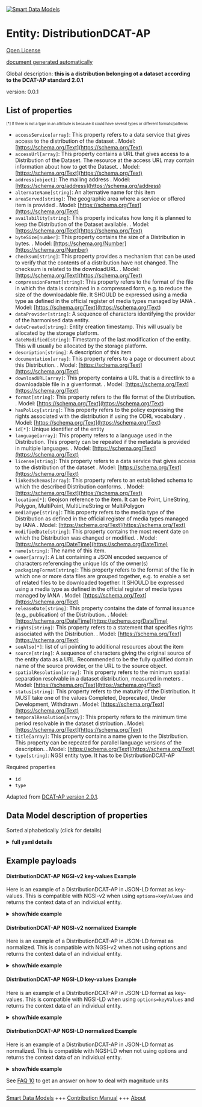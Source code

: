 <!-- 10-Header -->  
[![Smart Data Models](https://smartdatamodels.org/wp-content/uploads/2022/01/SmartDataModels_logo.png "Logo")](https://smartdatamodels.org)  
Entity: DistributionDCAT-AP  
===========================<!-- /10-Header -->  
<!-- 15-License -->  
[Open License](https://github.com/smart-data-models//dataModel.DCAT-AP/blob/master/DistributionDCAT-AP/LICENSE.md)  
[document generated automatically](https://docs.google.com/presentation/d/e/2PACX-1vTs-Ng5dIAwkg91oTTUdt8ua7woBXhPnwavZ0FxgR8BsAI_Ek3C5q97Nd94HS8KhP-r_quD4H0fgyt3/pub?start=false&loop=false&delayms=3000#slide=id.gb715ace035_0_60)  
<!-- /15-License -->  
<!-- 20-Description -->  
Global description: **this is a distribution belonging ot a dataset according to the DCAT-AP standard 2.0.1**  
version: 0.0.1  
<!-- /20-Description -->  
<!-- 30-PropertiesList -->  

## List of properties  

<sup><sub>[*] If there is not a type in an attribute is because it could have several types or different formats/patterns</sub></sup>  
- `accessService[array]`: This property refers to a data service that gives access to the distribution of the dataset  . Model: [https://schema.org/Text](https://schema.org/Text)- `accessUrl[array]`: This property contains a URL that gives access to a Distribution of the Dataset. The resource at the access URL may contain information about how to get the Dataset.  . Model: [https://schema.org/Text](https://schema.org/Text)- `address[object]`: The mailing address  . Model: [https://schema.org/address](https://schema.org/address)- `alternateName[string]`: An alternative name for this item  - `areaServed[string]`: The geographic area where a service or offered item is provided  . Model: [https://schema.org/Text](https://schema.org/Text)- `availability[string]`: This property indicates how long it is planned to keep the Distribution of the Dataset available.  . Model: [https://schema.org/Text](https://schema.org/Text)- `byteSize[number]`: This property contains the size of a Distribution in bytes.  . Model: [https://schema.org/Number](https://schema.org/Number)- `checksum[string]`: This property provides a mechanism that can be used to verify that the contents of a distribution have not changed. The checksum is related to the downloadURL.  . Model: [https://schema.org/Text](https://schema.org/Text)- `compressionFormat[string]`: This property refers to the format of the file in which the data is contained in a compressed form, e.g. to reduce the size of the downloadable file. It SHOULD be expressed using a media type as defined in the official register of media types managed by IANA  . Model: [https://schema.org/Text](https://schema.org/Text)- `dataProvider[string]`: A sequence of characters identifying the provider of the harmonised data entity.  - `dateCreated[string]`: Entity creation timestamp. This will usually be allocated by the storage platform.  - `dateModified[string]`: Timestamp of the last modification of the entity. This will usually be allocated by the storage platform.  - `description[string]`: A description of this item  - `documentation[array]`: This property refers to a page or document about this Distribution.  . Model: [https://schema.org/Text](https://schema.org/Text)- `downloadURL[array]`: This property contains a URL that is a directlink to a downloadable file in a givenformat.  . Model: [https://schema.org/Text](https://schema.org/Text)- `format[string]`: This property refers to the file format of the Distribution.  . Model: [https://schema.org/Text](https://schema.org/Text)- `hasPolicy[string]`: This property refers to the policy expressing the rights associated with the distribution if using the ODRL vocabulary  . Model: [https://schema.org/Text](https://schema.org/Text)- `id[*]`: Unique identifier of the entity  - `language[array]`: This property refers to a language used in the Distribution. This property can be repeated if the metadata is provided in multiple languages.  . Model: [https://schema.org/Text](https://schema.org/Text)- `license[string]`: This property refers to a data service that gives access to the distribution of the dataset  . Model: [https://schema.org/Text](https://schema.org/Text)- `linkedSchemas[array]`: This property refers to an established schema to which the described Distribution conforms.  . Model: [https://schema.org/Text](https://schema.org/Text)- `location[*]`: Geojson reference to the item. It can be Point, LineString, Polygon, MultiPoint, MultiLineString or MultiPolygon  - `mediaType[string]`: This property refers to the media type of the Distribution as defined in the official register of media types managed by IANA  . Model: [https://schema.org/Text](https://schema.org/Text)- `modifiedDate[string]`: This property contains the most recent date on which the Distribution was changed or modified.  . Model: [https://schema.org/DateTime](https://schema.org/DateTime)- `name[string]`: The name of this item.  - `owner[array]`: A List containing a JSON encoded sequence of characters referencing the unique Ids of the owner(s)  - `packagingFormat[string]`: This property refers to the format of the file in which one or more data files are grouped together, e.g. to enable a set of related files to be downloaded together. It SHOULD be expressed using a media type as defined in the official register of media types managed by IANA  . Model: [https://schema.org/Text](https://schema.org/Text)- `releaseDate[string]`: This property contains the date of formal issuance (e.g., publication) of the Distribution.  . Model: [https://schema.org/DateTime](https://schema.org/DateTime)- `rights[string]`: This property refers to a statement that specifies rights associated with the Distribution.  . Model: [https://schema.org/Text](https://schema.org/Text)- `seeAlso[*]`: list of uri pointing to additional resources about the item  - `source[string]`: A sequence of characters giving the original source of the entity data as a URL. Recommended to be the fully qualified domain name of the source provider, or the URL to the source object.  - `spatialResolution[array]`: This property refers to the minimum spatial separation resolvable in a dataset distribution, measured in meters  . Model: [https://schema.org/Text](https://schema.org/Text)- `status[string]`: This property refers to the maturity of the Distribution. It MUST take one of the values Completed, Deprecated, Under Development, Withdrawn  . Model: [https://schema.org/Text](https://schema.org/Text)- `temporalResolution[array]`: This property refers to the minimum time period resolvable in the dataset distribution  . Model: [https://schema.org/Text](https://schema.org/Text)- `title[array]`: This property contains a name given to the Distribution. This property can be repeated for parallel language versions of the description.  . Model: [https://schema.org/Text](https://schema.org/Text)- `type[string]`: NGSI entity type. It has to be DistributionDCAT-AP  <!-- /30-PropertiesList -->  
<!-- 35-RequiredProperties -->  
Required properties  
- `id`  - `type`  <!-- /35-RequiredProperties -->  
<!-- 40-RequiredProperties -->  
Adapted from [DCAT-AP version 2.0.1](https://joinup.ec.europa.eu/sites/default/files/distribution/access_url/2020-06/e4823478-4458-4546-9a85-3609867ad089/DCAT_AP_2.0.1.pdf).  
<!-- /40-RequiredProperties -->  
<!-- 50-DataModelHeader -->  
## Data Model description of properties  
Sorted alphabetically (click for details)  
<!-- /50-DataModelHeader -->  
<!-- 60-ModelYaml -->  
<details><summary><strong>full yaml details</strong></summary>    
```yaml  
DistributionDCAT-AP:    
  description: 'this is a distribution belonging ot a dataset according to the DCAT-AP standard 2.0.1'    
  properties:    
    accessService:    
      description: 'This property refers to a data service that gives access to the distribution of the dataset'    
      items:    
        type: string    
      type: array    
      x-ngsi:    
        model: https://schema.org/Text    
        type: Property    
    accessUrl:    
      description: 'This property contains a URL that gives access to a Distribution of the Dataset. The resource at the access URL may contain information about how to get the Dataset.'    
      items:    
        minitems: 1    
        type: string    
      type: array    
      x-ngsi:    
        model: https://schema.org/Text    
        type: Property    
    address:    
      description: 'The mailing address'    
      properties:    
        addressCountry:    
          description: 'Property. The country. For example, Spain. Model:''https://schema.org/addressCountry'''    
          type: string    
        addressLocality:    
          description: 'Property. The locality in which the street address is, and which is in the region. Model:''https://schema.org/addressLocality'''    
          type: string    
        addressRegion:    
          description: 'Property. The region in which the locality is, and which is in the country. Model:''https://schema.org/addressRegion'''    
          type: string    
        postOfficeBoxNumber:    
          description: 'Property. The post office box number for PO box addresses. For example, 03578. Model:''https://schema.org/postOfficeBoxNumber'''    
          type: string    
        postalCode:    
          description: 'Property. The postal code. For example, 24004. Model:''https://schema.org/https://schema.org/postalCode'''    
          type: string    
        streetAddress:    
          description: 'Property. The street address. Model:''https://schema.org/streetAddress'''    
          type: string    
      type: object    
      x-ngsi:    
        model: https://schema.org/address    
        type: Property    
    alternateName:    
      description: 'An alternative name for this item'    
      type: string    
      x-ngsi:    
        type: Property    
    areaServed:    
      description: 'The geographic area where a service or offered item is provided'    
      type: string    
      x-ngsi:    
        model: https://schema.org/Text    
        type: Property    
    availability:    
      description: 'This property indicates how long it is planned to keep the Distribution of the Dataset available.'    
      type: string    
      x-ngsi:    
        model: https://schema.org/Text    
        type: Property    
    byteSize:    
      description: 'This property contains the size of a Distribution in bytes.'    
      type: number    
      x-ngsi:    
        model: https://schema.org/Number    
        type: Property    
    checksum:    
      description: 'This property provides a mechanism that can be used to verify that the contents of a distribution have not changed. The checksum is related to the downloadURL.'    
      type: string    
      x-ngsi:    
        model: https://schema.org/Text    
        type: Property    
    compressionFormat:    
      description: 'This property refers to the format of the file in which the data is contained in a compressed form, e.g. to reduce the size of the downloadable file. It SHOULD be expressed using a media type as defined in the official register of media types managed by IANA'    
      type: string    
      x-ngsi:    
        model: https://schema.org/Text    
        type: Property    
    dataProvider:    
      description: 'A sequence of characters identifying the provider of the harmonised data entity.'    
      type: string    
      x-ngsi:    
        type: Property    
    dateCreated:    
      description: 'Entity creation timestamp. This will usually be allocated by the storage platform.'    
      format: date-time    
      type: string    
      x-ngsi:    
        type: Property    
    dateModified:    
      description: 'Timestamp of the last modification of the entity. This will usually be allocated by the storage platform.'    
      format: date-time    
      type: string    
      x-ngsi:    
        type: Property    
    description:    
      description: 'A description of this item'    
      type: string    
      x-ngsi:    
        type: Property    
    documentation:    
      description: 'This property refers to a page or document about this Distribution.'    
      items:    
        type: string    
      type: array    
      x-ngsi:    
        model: https://schema.org/Text    
        type: Property    
    downloadURL:    
      description: 'This property contains a URL that is a directlink to a downloadable file in a givenformat.'    
      items:    
        format: uri    
        type: string    
      type: array    
      x-ngsi:    
        model: https://schema.org/Text    
        type: Property    
    format:    
      description: 'This property refers to the file format of the Distribution.'    
      type: string    
      x-ngsi:    
        model: https://schema.org/Text    
        type: Property    
    hasPolicy:    
      description: 'This property refers to the policy expressing the rights associated with the distribution if using the ODRL vocabulary'    
      type: string    
      x-ngsi:    
        model: https://schema.org/Text    
        type: Property    
    id:    
      anyOf: &distributiondcat-ap_-_properties_-_owner_-_items_-_anyof    
        - description: 'Property. Identifier format of any NGSI entity'    
          maxLength: 256    
          minLength: 1    
          pattern: ^[\w\-\.\{\}\$\+\*\[\]`|~^@!,:\\]+$    
          type: string    
        - description: 'Property. Identifier format of any NGSI entity'    
          format: uri    
          type: string    
      description: 'Unique identifier of the entity'    
      x-ngsi:    
        type: Property    
    language:    
      description: 'This property refers to a language used in the Distribution. This property can be repeated if the metadata is provided in multiple languages.'    
      items:    
        type: string    
      type: array    
      x-ngsi:    
        model: https://schema.org/Text    
        type: Property    
    license:    
      description: 'This property refers to a data service that gives access to the distribution of the dataset'    
      type: string    
      x-ngsi:    
        model: https://schema.org/Text    
        type: Property    
    linkedSchemas:    
      description: 'This property refers to an established schema to which the described Distribution conforms.'    
      items:    
        type: string    
      type: array    
      x-ngsi:    
        model: https://schema.org/Text    
        type: Property    
    location:    
      description: 'Geojson reference to the item. It can be Point, LineString, Polygon, MultiPoint, MultiLineString or MultiPolygon'    
      oneOf:    
        - description: 'Geoproperty. Geojson reference to the item. Point'    
          properties:    
            bbox:    
              items:    
                type: number    
              minItems: 4    
              type: array    
            coordinates:    
              items:    
                type: number    
              minItems: 2    
              type: array    
            type:    
              enum:    
                - Point    
              type: string    
          required:    
            - type    
            - coordinates    
          title: 'GeoJSON Point'    
          type: object    
        - description: 'Geoproperty. Geojson reference to the item. LineString'    
          properties:    
            bbox:    
              items:    
                type: number    
              minItems: 4    
              type: array    
            coordinates:    
              items:    
                items:    
                  type: number    
                minItems: 2    
                type: array    
              minItems: 2    
              type: array    
            type:    
              enum:    
                - LineString    
              type: string    
          required:    
            - type    
            - coordinates    
          title: 'GeoJSON LineString'    
          type: object    
        - description: 'Geoproperty. Geojson reference to the item. Polygon'    
          properties:    
            bbox:    
              items:    
                type: number    
              minItems: 4    
              type: array    
            coordinates:    
              items:    
                items:    
                  items:    
                    type: number    
                  minItems: 2    
                  type: array    
                minItems: 4    
                type: array    
              type: array    
            type:    
              enum:    
                - Polygon    
              type: string    
          required:    
            - type    
            - coordinates    
          title: 'GeoJSON Polygon'    
          type: object    
        - description: 'Geoproperty. Geojson reference to the item. MultiPoint'    
          properties:    
            bbox:    
              items:    
                type: number    
              minItems: 4    
              type: array    
            coordinates:    
              items:    
                items:    
                  type: number    
                minItems: 2    
                type: array    
              type: array    
            type:    
              enum:    
                - MultiPoint    
              type: string    
          required:    
            - type    
            - coordinates    
          title: 'GeoJSON MultiPoint'    
          type: object    
        - description: 'Geoproperty. Geojson reference to the item. MultiLineString'    
          properties:    
            bbox:    
              items:    
                type: number    
              minItems: 4    
              type: array    
            coordinates:    
              items:    
                items:    
                  items:    
                    type: number    
                  minItems: 2    
                  type: array    
                minItems: 2    
                type: array    
              type: array    
            type:    
              enum:    
                - MultiLineString    
              type: string    
          required:    
            - type    
            - coordinates    
          title: 'GeoJSON MultiLineString'    
          type: object    
        - description: 'Geoproperty. Geojson reference to the item. MultiLineString'    
          properties:    
            bbox:    
              items:    
                type: number    
              minItems: 4    
              type: array    
            coordinates:    
              items:    
                items:    
                  items:    
                    items:    
                      type: number    
                    minItems: 2    
                    type: array    
                  minItems: 4    
                  type: array    
                type: array    
              type: array    
            type:    
              enum:    
                - MultiPolygon    
              type: string    
          required:    
            - type    
            - coordinates    
          title: 'GeoJSON MultiPolygon'    
          type: object    
      x-ngsi:    
        type: Geoproperty    
    mediaType:    
      description: 'This property refers to the media type of the Distribution as defined in the official register of media types managed by IANA'    
      type: string    
      x-ngsi:    
        model: https://schema.org/Text    
        type: Property    
    modifiedDate:    
      description: 'This property contains the most recent date on which the Distribution was changed or modified.'    
      format: date-time    
      type: string    
      x-ngsi:    
        model: https://schema.org/DateTime    
        type: Property    
    name:    
      description: 'The name of this item.'    
      type: string    
      x-ngsi:    
        type: Property    
    owner:    
      description: 'A List containing a JSON encoded sequence of characters referencing the unique Ids of the owner(s)'    
      items:    
        anyOf: *distributiondcat-ap_-_properties_-_owner_-_items_-_anyof    
        description: 'Property. Unique identifier of the entity'    
      type: array    
      x-ngsi:    
        type: Property    
    packagingFormat:    
      description: 'This property refers to the format of the file in which one or more data files are grouped together, e.g. to enable a set of related files to be downloaded together. It SHOULD be expressed using a media type as defined in the official register of media types managed by IANA'    
      type: string    
      x-ngsi:    
        model: https://schema.org/Text    
        type: Property    
    releaseDate:    
      description: 'This property contains the date of formal issuance (e.g., publication) of the Distribution.'    
      format: date-time    
      type: string    
      x-ngsi:    
        model: https://schema.org/DateTime    
        type: Property    
    rights:    
      description: 'This property refers to a statement that specifies rights associated with the Distribution.'    
      type: string    
      x-ngsi:    
        model: https://schema.org/Text    
        type: Property    
    seeAlso:    
      description: 'list of uri pointing to additional resources about the item'    
      oneOf:    
        - items:    
            format: uri    
            type: string    
          minItems: 1    
          type: array    
        - format: uri    
          type: string    
      x-ngsi:    
        type: Property    
    source:    
      description: 'A sequence of characters giving the original source of the entity data as a URL. Recommended to be the fully qualified domain name of the source provider, or the URL to the source object.'    
      type: string    
      x-ngsi:    
        type: Property    
    spatialResolution:    
      description: 'This property refers to the minimum spatial separation resolvable in a dataset distribution, measured in meters'    
      items:    
        type: number    
      type: array    
      x-ngsi:    
        model: https://schema.org/Text    
        type: Property    
        units: Meters    
    status:    
      description: 'This property refers to the maturity of the Distribution. It MUST take one of the values Completed, Deprecated, Under Development, Withdrawn'    
      enum:    
        - Completed    
        - Deprecated    
        - 'Under Development'    
        - Withdrawn    
      type: string    
      x-ngsi:    
        model: https://schema.org/Text    
        type: Property    
    temporalResolution:    
      description: 'This property refers to the minimum time period resolvable in the dataset distribution'    
      items:    
        type: number    
      type: array    
      x-ngsi:    
        model: https://schema.org/Text    
        type: Property    
    title:    
      description: 'This property contains a name given to the Distribution. This property can be repeated for parallel language versions of the description.'    
      items:    
        type: string    
      type: array    
      x-ngsi:    
        model: https://schema.org/Text    
        type: Property    
    type:    
      description: 'NGSI entity type. It has to be DistributionDCAT-AP'    
      enum:    
        - DistributionDCAT-AP    
      type: string    
      x-ngsi:    
        type: Property    
  required:    
    - id    
    - type    
  type: object    
  x-derived-from: ""    
  x-disclaimer: 'Redistribution and use in source and binary forms, with or without modification, are permitted  provided that the license conditions are met. Copyleft (c) 2021 Contributors to Smart Data Models Program'    
  x-license-url: https://github.com/smart-data-models/dataModel.DCAT-AP/blob/master/DistributionDCAT-AP/LICENSE.md    
  x-model-schema: https://smart-data-models.github.io/dataModel.DCAT_AP/DistributionDCAT-AP/schema.json    
  x-model-tags: ""    
  x-version: 0.0.1    
```  
</details>    
<!-- /60-ModelYaml -->  
<!-- 70-MiddleNotes -->  
<!-- /70-MiddleNotes -->  
<!-- 80-Examples -->  
## Example payloads    
#### DistributionDCAT-AP NGSI-v2 key-values Example    
Here is an example of a DistributionDCAT-AP in JSON-LD format as key-values. This is compatible with NGSI-v2 when  using `options=keyValues` and returns the context data of an individual entity.  
<details><summary><strong>show/hide example</strong></summary>    
```json  
{  
  "id": "urn:ngsi-ld:DistributionDCAT-AP:id:NUZE:76215118",  
  "type": "DistributionDCAT-AP",  
  "accessService": [  
    ""  
  ],  
  "accessUrl": [  
    ""  
  ],  
  "address": {  
    "addressCountry": "Luxembourg",  
    "addressLocality": "Luxembourg",  
    "addressRegion": "Luxembourg",  
    "postOfficeBoxNumber": "",  
    "postalCode": "24004",  
    "streetAddress": "Luxembourg platz 2"  
  },  
  "alternateName": "csv",  
  "areaServed": "European Union.",  
  "availability": "yes",  
  "byteSize": 43503,  
  "checksum": "H3FR.",  
  "compressionFormat": "",  
  "dataProvider": "Meloda.org",  
  "dateCreated": "1993-08-16T05:35:56Z",  
  "dateModified": "1970-07-14T10:48:19Z",  
  "description": "Distribution of open data portals in csv",  
  "documentation": [],  
  "downloadURL": [  
    "urn:ngsi-ld:DistributionDCAT-AP:items:HVWX:12201868",  
    "urn:ngsi-ld:DistributionDCAT-AP:items:ICPI:96947751"  
  ],  
  "format": " text/csv",  
  "hasPolicy": "Open data policy.",  
  "language": [  
    "EN",  
    "ES"  
  ],  
  "license": "CC-BY",  
  "linkedSchemas": [],  
  "location": {  
    "coordinates": [  
      -67.057831,  
      67.968509  
    ],  
    "type": "Point"  
  },  
  "mediaType": "",  
  "modifiedDate": "1986-03-28T19:56:43Z",  
  "name": "csv portals distribution",  
  "owner": [  
    "urn:ngsi-ld:DistributionDCAT-AP:items:HZAC:24935175",  
    "urn:ngsi-ld:DistributionDCAT-AP:items:AQGQ:50019342"  
  ],  
  "packagingFormat": "zip",  
  "releaseDate": "1997-05-06T05:04:10Z",  
  "rights": "copyleft",  
  "seeAlso": [  
    "urn:ngsi-ld:DistributionDCAT-AP:items:TYQY:03354957",  
    "urn:ngsi-ld:DistributionDCAT-AP:items:VZQW:12690544"  
  ],  
  "source": "",  
  "spatialResolution": [  
    0.5,  
    0.5  
  ],  
  "status": "Withdrawn",  
  "temporalResolution": [  
    2,  
    10  
  ],  
  "title": [  
    "Dataset base"  
  ]  
}  
```  
</details>  
#### DistributionDCAT-AP NGSI-v2 normalized Example    
Here is an example of a DistributionDCAT-AP in JSON-LD format as normalized. This is compatible with NGSI-v2 when not using options and returns the context data of an individual entity.  
<details><summary><strong>show/hide example</strong></summary>    
```json  
{  
  "id": "urn:ngsi-ld:DistributionDCAT-AP:id:NUZE:76215118",  
  "dateCreated": {  
    "type": "DateTime",  
    "value": "1993-08-16T05:35:56Z"  
  },  
  "dateModified": {  
    "type": "DateTime",  
    "value": "1970-07-14T10:48:19Z"  
  },  
  "source": {  
    "type": "Text",  
    "value": ""  
  },  
  "name": {  
    "type": "Text",  
    "value": "csv portals distribution"  
  },  
  "alternateName": {  
    "type": "Text",  
    "value": "csv"  
  },  
  "description": {  
    "type": "Text",  
    "value": "Distribution of open data portals in csv"  
  },  
  "dataProvider": {  
    "type": "Text",  
    "value": "Meloda.org"  
  },  
  "owner": {  
    "type": "Text",  
    "value": [  
      "urn:ngsi-ld:DistributionDCAT-AP:items:HZAC:24935175",  
      "urn:ngsi-ld:DistributionDCAT-AP:items:AQGQ:50019342"  
    ]  
  },  
  "seeAlso": {  
    "type": "array",  
    "value": [  
      "urn:ngsi-ld:DistributionDCAT-AP:items:TYQY:03354957",  
      "urn:ngsi-ld:DistributionDCAT-AP:items:VZQW:12690544"  
    ]  
  },  
  "location": {  
    "type": "geo:json",  
    "value": {  
      "type": "Point",  
      "coordinates": [  
        -67.057831,  
        67.968509  
      ]  
    }  
  },  
  "address": {  
    "type": "PostalAddress",  
    "value": {  
      "streetAddress": "Luxembourg platz 2",  
      "addressLocality": "Luxembourg",  
      "addressRegion": "Luxembourg",  
      "addressCountry": "Luxembourg",  
      "postalCode": "24004",  
      "postOfficeBoxNumber": ""  
    }  
  },  
  "areaServed": {  
    "type": "Text",  
    "value": "European Union."  
  },  
  "accessUrl": {  
    "type": "array",  
    "value": [  
      ""  
    ]  
  },  
  "availability": {  
    "type": "Text",  
    "value": "yes"  
  },  
  "format": {  
    "type": "Text",  
    "value": " text/csv"  
  },  
  "license": {  
    "type": "Text",  
    "value": "CC-BY"  
  },  
  "accessService": {  
    "type": "array",  
    "value": [  
      ""  
    ]  
  },  
  "byteSize": {  
    "type": "array",  
    "value": 43503  
  },  
  "checksum": {  
    "type": "Text",  
    "value": "H3FR."  
  },  
  "compressionFormat": {  
    "type": "Text",  
    "value": ""  
  },  
  "documentation": {  
    "type": "array",  
    "value": [  
    ]  
  },  
  "downloadURL": {  
    "type": "array",  
    "value": [  
      "urn:ngsi-ld:DistributionDCAT-AP:items:HVWX:12201868",  
      "urn:ngsi-ld:DistributionDCAT-AP:items:ICPI:96947751"  
    ]  
  },  
  "hasPolicy": {  
    "type": "Text",  
    "value": "Open data policy."  
  },  
  "language": {  
    "type": "array",  
    "value": [  
      "EN",  
      "ES"  
    ]  
  },  
  "linkedSchemas": {  
    "type": "array",  
    "value": [  
    ]  
  },  
  "mediaType": {  
    "type": "Text",  
    "value": ""  
  },  
  "packagingFormat": {  
    "type": "Text",  
    "value": "zip"  
  },  
  "releaseDate": {  
    "type": "DateTime",  
    "value": "1997-05-06T05:04:10Z"  
  },  
  "rights": {  
    "type": "Text",  
    "value": "copyleft"  
  },  
  "spatialResolution": {  
    "type": "array",  
    "value": [  
      0.5,  
      0.5  
    ]  
  },  
  "status": {  
    "type": "Text",  
    "value": "Withdrawn"  
  },  
  "temporalResolution": {  
    "type": "array",  
    "value": [  
      2,  
      10  
    ]  
  },  
  "title": {  
    "type": "array",  
    "value": [  
      "Dataset base"  
    ]  
  },  
  "modifiedDate": {  
    "type": "DateTime",  
    "value": "1986-03-28T19:56:43Z"  
  }  
}  
```  
</details>  
#### DistributionDCAT-AP NGSI-LD key-values Example    
Here is an example of a DistributionDCAT-AP in JSON-LD format as key-values. This is compatible with NGSI-LD when  using `options=keyValues` and returns the context data of an individual entity.  
<details><summary><strong>show/hide example</strong></summary>    
```json  
{  
    "id": "urn:ngsi-ld:DistributionDCAT-AP:id:NUZE:76215118",  
    "type": "DistributionDCAT-AP",  
    "accessService": [  
        ""  
    ],  
    "accessUrl": [  
        ""  
    ],  
    "address": {  
        "addressCountry": "Luxembourg",  
        "addressLocality": "Luxembourg",  
        "addressRegion": "Luxembourg",  
        "postOfficeBoxNumber": "",  
        "postalCode": "24004",  
        "streetAddress": "Luxembourg platz 2"  
    },  
    "alternateName": "csv",  
    "areaServed": "European Union.",  
    "availability": "yes",  
    "byteSize": 43503,  
    "checksum": "H3FR.",  
    "compressionFormat": "",  
    "dataProvider": "Meloda.org",  
    "dateCreated": "1993-08-16T05:35:56Z",  
    "dateModified": "1970-07-14T10:48:19Z",  
    "description": "Distribution of open data portals in csv",  
    "documentation": [],  
    "downloadURL": [  
        "urn:ngsi-ld:DistributionDCAT-AP:items:HVWX:12201868",  
        "urn:ngsi-ld:DistributionDCAT-AP:items:ICPI:96947751"  
    ],  
    "format": " text/csv",  
    "hasPolicy": "Open data policy.",  
    "language": [  
        "EN",  
        "ES"  
    ],  
    "license": "CC-BY",  
    "linkedSchemas": [],  
    "location": {  
        "coordinates": [  
            -67.057831,  
            67.968509  
        ],  
        "type": "Point"  
    },  
    "mediaType": "",  
    "modifiedDate": "1986-03-28T19:56:43Z",  
    "name": "csv portals distribution",  
    "owner": [  
        "urn:ngsi-ld:DistributionDCAT-AP:items:HZAC:24935175",  
        "urn:ngsi-ld:DistributionDCAT-AP:items:AQGQ:50019342"  
    ],  
    "packagingFormat": "zip",  
    "releaseDate": "1997-05-06T05:04:10Z",  
    "rights": "copyleft",  
    "seeAlso": [  
        "urn:ngsi-ld:DistributionDCAT-AP:items:TYQY:03354957",  
        "urn:ngsi-ld:DistributionDCAT-AP:items:VZQW:12690544"  
    ],  
    "source": "",  
    "spatialResolution": [  
        0.5,  
        0.5  
    ],  
    "status": "Withdrawn",  
    "temporalResolution": [  
        2,  
        10  
    ],  
    "title": [  
        "Dataset base"  
    ],  
    "@context": [  
        "https://raw.githubusercontent.com/smart-data-models/dataModel.DCAT-AP/master/context.jsonld"  
    ]  
}  
```  
</details>  
#### DistributionDCAT-AP NGSI-LD normalized Example    
Here is an example of a DistributionDCAT-AP in JSON-LD format as normalized. This is compatible with NGSI-LD when not using options and returns the context data of an individual entity.  
<details><summary><strong>show/hide example</strong></summary>    
```json  
{  
    "id": "urn:ngsi-ld:DistributionDCAT-AP:id:NUZE:76215118",  
    "accessService": {  
        "type": "Property",  
        "value": [  
            ""  
        ]  
    },  
    "accessUrl": {  
        "type": "Property",  
        "value": [  
            ""  
        ]  
    },  
    "address": {  
        "type": "Property",  
        "value": {  
            "streetAddress": "Luxembourg platz 2",  
            "addressLocality": "Luxembourg",  
            "addressRegion": "Luxembourg",  
            "addressCountry": "Luxembourg",  
            "postalCode": "24004",  
            "postOfficeBoxNumber": ""  
        }  
    },  
    "alternateName": {  
        "type": "Property",  
        "value": "csv"  
    },  
    "areaServed": {  
        "type": "Property",  
        "value": "European Union."  
    },  
    "availability": {  
        "type": "Property",  
        "value": "yes"  
    },  
    "byteSize": {  
        "type": "Property",  
        "value": 43503  
    },  
    "checksum": {  
        "type": "Property",  
        "value": "H3FR."  
    },  
    "compressionFormat": {  
        "type": "Property",  
        "value": ""  
    },  
    "dataProvider": {  
        "type": "Property",  
        "value": "Meloda.org"  
    },  
    "dateCreated": {  
        "type": "Property",  
        "value": {  
            "@type": "DateTime",  
            "@value": "1993-08-16T05:35:56Z"  
        }  
    },  
    "dateModified": {  
        "type": "Property",  
        "value": {  
            "@type": "DateTime",  
            "@value": "1970-07-14T10:48:19Z"  
        }  
    },  
    "description": {  
        "type": "Property",  
        "value": "Distribution of open data portals in csv"  
    },  
    "documentation": {  
        "type": "Property",  
        "value": []  
    },  
    "downloadURL": {  
        "type": "Property",  
        "value": [  
            "urn:ngsi-ld:DistributionDCAT-AP:items:HVWX:12201868",  
            "urn:ngsi-ld:DistributionDCAT-AP:items:ICPI:96947751"  
        ]  
    },  
    "format": {  
        "type": "Property",  
        "value": " text/csv"  
    },  
    "hasPolicy": {  
        "type": "Property",  
        "value": "Open data policy."  
    },  
    "language": {  
        "type": "Property",  
        "value": [  
            "EN",  
            "ES"  
        ]  
    },  
    "license": {  
        "type": "Property",  
        "value": "CC-BY"  
    },  
    "linkedSchemas": {  
        "type": "Property",  
        "value": []  
    },  
    "location": {  
        "type": "Property",  
        "value": {  
            "type": "Point",  
            "coordinates": [  
                -67.057831,  
                67.968509  
            ]  
        }  
    },  
    "mediaType": {  
        "type": "Property",  
        "value": ""  
    },  
    "modifiedDate": {  
        "type": "Property",  
        "value": {  
            "@type": "DateTime",  
            "@value": "1986-03-28T19:56:43Z"  
        }  
    },  
    "name": {  
        "type": "Property",  
        "value": "csv portals distribution"  
    },  
    "owner": {  
        "type": "Property",  
        "value": [  
            "urn:ngsi-ld:DistributionDCAT-AP:items:HZAC:24935175",  
            "urn:ngsi-ld:DistributionDCAT-AP:items:AQGQ:50019342"  
        ]  
    },  
    "packagingFormat": {  
        "type": "Property",  
        "value": "zip"  
    },  
    "releaseDate": {  
        "type": "Property",  
        "value": {  
            "@type": "DateTime",  
            "@value": "1997-05-06T05:04:10Z"  
        }  
    },  
    "rights": {  
        "type": "Property",  
        "value": "copyleft"  
    },  
    "seeAlso": {  
        "type": "Property",  
        "value": [  
            "urn:ngsi-ld:DistributionDCAT-AP:items:TYQY:03354957",  
            "urn:ngsi-ld:DistributionDCAT-AP:items:VZQW:12690544"  
        ]  
    },  
    "source": {  
        "type": "Property",  
        "value": ""  
    },  
    "spatialResolution": {  
        "type": "Property",  
        "value": [  
            0.5,  
            0.5  
        ]  
    },  
    "status": {  
        "type": "Property",  
        "value": "Withdrawn"  
    },  
    "temporalResolution": {  
        "type": "Property",  
        "value": [  
            2,  
            10  
        ]  
    },  
    "title": {  
        "type": "Property",  
        "value": [  
            "Dataset base"  
        ]  
    },  
    "@context": [  
        "https://raw.githubusercontent.com/smart-data-models/dataModel.DCAT-AP/master/context.jsonld"  
    ]  
}  
```  
</details><!-- /80-Examples -->  
<!-- 90-FooterNotes -->  
<!-- /90-FooterNotes -->  
<!-- 95-Units -->  
See [FAQ 10](https://smartdatamodels.org/index.php/faqs/) to get an answer on how to deal with magnitude units  
<!-- /95-Units -->  
<!-- 97-LastFooter -->  
---  
[Smart Data Models](https://smartdatamodels.org) +++ [Contribution Manual](https://bit.ly/contribution_manual) +++ [About](https://bit.ly/Introduction_SDM)<!-- /97-LastFooter -->  
